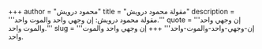 +++
author = "محمود درويش"
title = "مقولة محمود درويش"
description = '''مقولة محمود درويش: إن وجهي واحد والموت واحد.'''
quote = '''إن وجهي واحد والموت واحد.'''
slug = '''إن-وجهي-واحد-والموت-واحد'''
+++
إن وجهي واحد والموت واحد.
